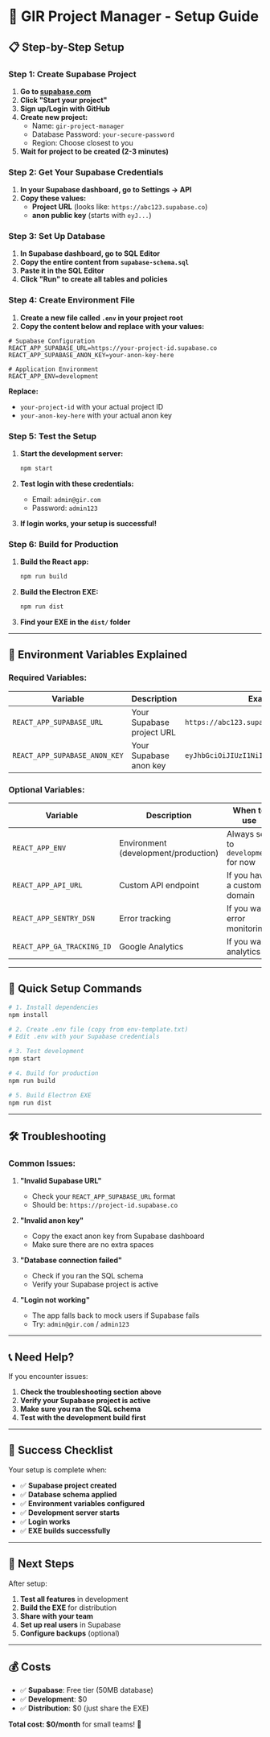 # 🚀 GIR Project Manager - Setup Guide

## 📋 **Step-by-Step Setup**

### **Step 1: Create Supabase Project**

1. **Go to [supabase.com](https://supabase.com)**
2. **Click "Start your project"**
3. **Sign up/Login with GitHub**
4. **Create new project:**
   - Name: `gir-project-manager`
   - Database Password: `your-secure-password`
   - Region: Choose closest to you
5. **Wait for project to be created (2-3 minutes)**

### **Step 2: Get Your Supabase Credentials**

1. **In your Supabase dashboard, go to Settings → API**
2. **Copy these values:**
   - **Project URL** (looks like: `https://abc123.supabase.co`)
   - **anon public key** (starts with `eyJ...`)

### **Step 3: Set Up Database**

1. **In Supabase dashboard, go to SQL Editor**
2. **Copy the entire content from `supabase-schema.sql`**
3. **Paste it in the SQL Editor**
4. **Click "Run" to create all tables and policies**

### **Step 4: Create Environment File**

1. **Create a new file called `.env` in your project root**
2. **Copy the content below and replace with your values:**

```env
# Supabase Configuration
REACT_APP_SUPABASE_URL=https://your-project-id.supabase.co
REACT_APP_SUPABASE_ANON_KEY=your-anon-key-here

# Application Environment
REACT_APP_ENV=development
```

**Replace:**
- `your-project-id` with your actual project ID
- `your-anon-key-here` with your actual anon key

### **Step 5: Test the Setup**

1. **Start the development server:**
   ```bash
   npm start
   ```

2. **Test login with these credentials:**
   - Email: `admin@gir.com`
   - Password: `admin123`

3. **If login works, your setup is successful!**

### **Step 6: Build for Production**

1. **Build the React app:**
   ```bash
   npm run build
   ```

2. **Build the Electron EXE:**
   ```bash
   npm run dist
   ```

3. **Find your EXE in the `dist/` folder**

---

## 🔧 **Environment Variables Explained**

### **Required Variables:**

| Variable | Description | Example |
|----------|-------------|---------|
| `REACT_APP_SUPABASE_URL` | Your Supabase project URL | `https://abc123.supabase.co` |
| `REACT_APP_SUPABASE_ANON_KEY` | Your Supabase anon key | `eyJhbGciOiJIUzI1NiIsInR5cCI6IkpXVCJ9...` |

### **Optional Variables:**

| Variable | Description | When to use |
|----------|-------------|-------------|
| `REACT_APP_ENV` | Environment (development/production) | Always set to `development` for now |
| `REACT_APP_API_URL` | Custom API endpoint | If you have a custom domain |
| `REACT_APP_SENTRY_DSN` | Error tracking | If you want error monitoring |
| `REACT_APP_GA_TRACKING_ID` | Google Analytics | If you want analytics |

---

## 🎯 **Quick Setup Commands**

```bash
# 1. Install dependencies
npm install

# 2. Create .env file (copy from env-template.txt)
# Edit .env with your Supabase credentials

# 3. Test development
npm start

# 4. Build for production
npm run build

# 5. Build Electron EXE
npm run dist
```

---

## 🛠 **Troubleshooting**

### **Common Issues:**

1. **"Invalid Supabase URL"**
   - Check your `REACT_APP_SUPABASE_URL` format
   - Should be: `https://project-id.supabase.co`

2. **"Invalid anon key"**
   - Copy the exact anon key from Supabase dashboard
   - Make sure there are no extra spaces

3. **"Database connection failed"**
   - Check if you ran the SQL schema
   - Verify your Supabase project is active

4. **"Login not working"**
   - The app falls back to mock users if Supabase fails
   - Try: `admin@gir.com` / `admin123`

---

## 📞 **Need Help?**

If you encounter issues:

1. **Check the troubleshooting section above**
2. **Verify your Supabase project is active**
3. **Make sure you ran the SQL schema**
4. **Test with the development build first**

---

## 🎉 **Success Checklist**

Your setup is complete when:

- ✅ **Supabase project created**
- ✅ **Database schema applied**
- ✅ **Environment variables configured**
- ✅ **Development server starts**
- ✅ **Login works**
- ✅ **EXE builds successfully**

---

## 🚀 **Next Steps**

After setup:

1. **Test all features** in development
2. **Build the EXE** for distribution
3. **Share with your team**
4. **Set up real users** in Supabase
5. **Configure backups** (optional)

---

## 💰 **Costs**

- ✅ **Supabase**: Free tier (50MB database)
- ✅ **Development**: $0
- ✅ **Distribution**: $0 (just share the EXE)

**Total cost: $0/month** for small teams! 🎉 